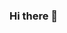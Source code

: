 ### Hi there 👋

<!--
**maryamihsan/maryamihsan** is a ✨ _special_ ✨ repository because its `README.md` (this file) appears on your GitHub profile.

Here are some ideas to get you started:

- 🔭 I’m currently working on a github assignment.
- 🌱 I’m currently learning about computing and programming.
- 👯 I’m looking to collaborate on projects on github.
- 🤔 I’m looking for help with figuring out github.
- 💬 Ask me about coding.
- 📫 How to reach me : maryamihsan0033@gmail.com
- 😄 Pronouns: she/her
- ⚡ Fun fact: I like maths.
-->
